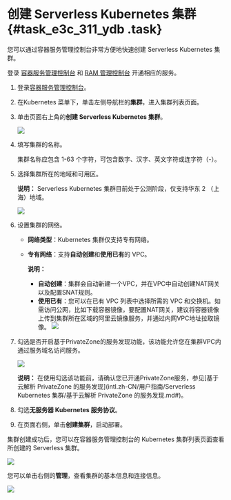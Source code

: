 # 创建 Serverless Kubernetes 集群 {#task_e3c_311_ydb .task}

您可以通过容器服务管理控制台非常方便地快速创建 Serverless Kubernetes 集群。

登录 [容器服务管理控制台](https://cs.console.aliyun.com/) 和 [RAM 管理控制台](https://ram.console.aliyun.com/) 开通相应的服务。

1.  登录[容器服务管理控制台](https://cs.console.aliyun.com)。 
2.  在Kubernetes 菜单下，单击左侧导航栏的**集群**，进入集群列表页面。 
3.  单击页面右上角的**创建 Serverless Kubernetes 集群**。 

    ![](http://static-aliyun-doc.oss-cn-hangzhou.aliyuncs.com/assets/img/16481/153510529610234_zh-CN.png)

4.  填写集群的名称。 

    集群名称应包含 1-63 个字符，可包含数字、汉字、英文字符或连字符（-）。

5.  选择集群所在的地域和可用区。 

    **说明：** Serverless Kubernetes 集群目前处于公测阶段，仅支持华东 2 （上海）地域。

    ![](http://static-aliyun-doc.oss-cn-hangzhou.aliyuncs.com/assets/img/16481/153510529710235_zh-CN.png)

6.  设置集群的网络。 

    -   **网络类型**：Kubernetes 集群仅支持专有网络。
    -   **专有网络**：支持**自动创建**和**使用已有**的 VPC。

        **说明：** 

        -   **自动创建**：集群会自动新建一个VPC，并在VPC中自动创建NAT网关以及配置SNAT规则。
        -   **使用已有**：您可以在已有 VPC 列表中选择所需的 VPC 和交换机。如需访问公网，比如下载容器镜像，要配置NAT网关，建议将容器镜像上传到集群所在区域的阿里云镜像服务，并通过内网VPC地址拉取镜像。
    ![](http://static-aliyun-doc.oss-cn-hangzhou.aliyuncs.com/assets/img/16481/153510529710236_zh-CN.png)

7.  勾选是否开启基于PrivateZone的服务发现功能，该功能允许您在集群VPC内通过服务域名访问服务。 

    ![](http://static-aliyun-doc.oss-cn-hangzhou.aliyuncs.com/assets/img/16481/153510529710237_zh-CN.png)

    **说明：** 在使用勾选该功能前，请确认您已开通PrivateZone服务，参见[基于云解析 PrivateZone 的服务发现](intl.zh-CN/用户指南/Serverless Kubernetes 集群/基于云解析 PrivateZone 的服务发现.md#)。

8.  勾选**无服务器 Kubernetes 服务协议**。 
9.  在页面右侧，单击**创建集群**，启动部署。 

集群创建成功后，您可以在容器服务管理控制台的 Kubernetes 集群列表页面查看所创建的 Serverless 集群。

![](http://static-aliyun-doc.oss-cn-hangzhou.aliyuncs.com/assets/img/16481/153510529710238_zh-CN.png)

您可以单击右侧的**管理**，查看集群的基本信息和连接信息。

![](http://static-aliyun-doc.oss-cn-hangzhou.aliyuncs.com/assets/img/16481/153510529710239_zh-CN.png)

